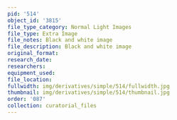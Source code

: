 ```yaml
---
pid: '514'
object_id: '3815'
file_type_category: Normal Light Images
file_type: Extra Image
file_notes: Black and white image
file_description: Black and white image
original_format:
research_date:
researchers:
equipment_used:
file_location:
fullwidth: img/derivatives/simple/514/fullwidth.jpg
thumbnail: img/derivatives/simple/514/thumbnail.jpg
order: '087'
collection: curatorial_files
---
```


